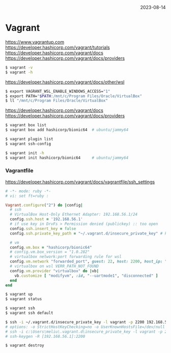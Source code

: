 <p style="text-align: right">2023-08-14</p>

# Vagrant

https://www.vagrantup.com \
https://developer.hashicorp.com/vagrant/tutorials \
https://developer.hashicorp.com/vagrant/docs \
https://developer.hashicorp.com/vagrant/docs/providers

```bash
$ vagrant -v
$ vagrant -h
```

https://developer.hashicorp.com/vagrant/docs/other/wsl

```bash
$ export VAGRANT_WSL_ENABLE_WINDOWS_ACCESS="1"
$ export PATH="$PATH:/mnt/c/Program Files/Oracle/VirtualBox"
$ ll "/mnt/c/Program Files/Oracle/VirtualBox"
```

https://developer.hashicorp.com/vagrant/docs \
https://developer.hashicorp.com/vagrant/docs/providers

```bash
$ vagrant box list
$ vagrant box add hashicorp/bionic64  # ubuntu/jammy64

$ vagrant plugin list
$ vagrant ssh-config

$ vagrant init -h
$ vagrant init hashicorp/bionic64     # ubuntu/jammy64
```

### Vagrantfile

https://developer.hashicorp.com/vagrant/docs/vagrantfile/ssh_settings

```ruby
# -*- mode: ruby -*-
# vi: set ft=ruby :

Vagrant.configure("2") do |config|
  # ssh
  # VirtualBox Host-Only Ethernet Adapter: 192.168.56.1/24
  config.ssh.host = '192.168.56.1'
  # if use key in DrvFs > Permission denied (publickey) :: too open
  config.ssh.insert_key = false
  config.ssh.private_key_path = "~/.vagrant.d/insecure_private_key" # key from wsl

  # vm
  config.vm.box = "hashicorp/bionic64"
  # config.vm.box_version = "1.0.282"
  # virtualbox network:port forwarding rule for wsl
  config.vm.network "forwarded_port", guest: 22, host: 2200, host_ip: "192.168.56.1", id: "ssh"
  # virtualbox on wsl VERR_PATH_NOT_FOUND
  config.vm.provider "virtualbox" do |vb|
    vb.customize [ "modifyvm", :id, "--uartmode1", "disconnected" ]
  end
end
```

```bash
$ vagrant up
$ vagrant status

$ vagrant ssh
$ vagrant ssh default

$ ssh -i ~/.vagrant.d/insecure_private_key -l vagrant -p 2200 192.168.56.1
# options: -o StrictHostKeyChecking=no -o UserKnownHostsFile=/dev/null
# ssh -i c:\Users\meliu\.vagrant.d\insecure_private_key -l vagrant -p 2200 192.168.56.1 # in windows
# ssh-keygen -R [192.168.56.1]:2200

$ vagrant destroy
```
